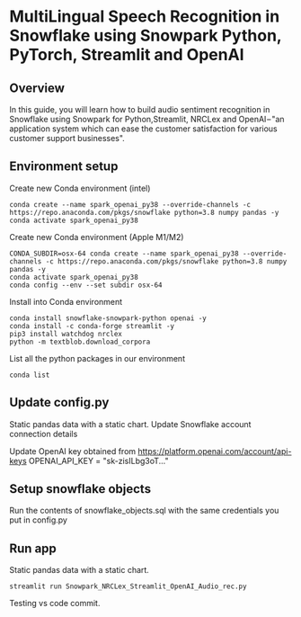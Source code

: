 # MultiLingual Speech Recognition in Snowflake using Snowpark Python, PyTorch, Streamlit and OpenAI

## Overview
In this guide, you will learn how to build audio sentiment recognition in Snowflake using Snowpark for Python,Streamlit, NRCLex and OpenAI – "an application system which can ease the customer satisfaction for various customer support businesses".

## Environment setup
Create new Conda environment (intel)
```
conda create --name spark_openai_py38 --override-channels -c https://repo.anaconda.com/pkgs/snowflake python=3.8 numpy pandas -y
conda activate spark_openai_py38
```
Create new Conda environment (Apple M1/M2)
```
CONDA_SUBDIR=osx-64 conda create --name spark_openai_py38 --override-channels -c https://repo.anaconda.com/pkgs/snowflake python=3.8 numpy pandas -y
conda activate spark_openai_py38
conda config --env --set subdir osx-64
```

Install into Conda environment
```
conda install snowflake-snowpark-python openai -y
conda install -c conda-forge streamlit -y
pip3 install watchdog nrclex
python -m textblob.download_corpora
```
List all the python packages in our environment
```
conda list
```
## Update config.py
Static pandas data with a static chart.
Update Snowflake account connection details

Update OpenAI key obtained from https://platform.openai.com/account/api-keys
OPENAI_API_KEY = "sk-zisILbg3oT..."

## Setup snowflake objects
Run the contents of snowflake_objects.sql with the same credentials you put in config.py

## Run app
Static pandas data with a static chart.
```
streamlit run Snowpark_NRCLex_Streamlit_OpenAI_Audio_rec.py
```

Testing vs code commit.